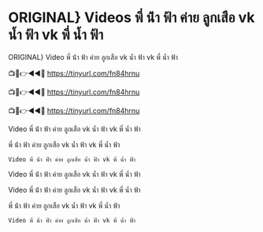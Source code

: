 # ORIGINAL} Videos พี่ น้ํา ฟ้า ค่าย ลูกเสือ vk น้ำ ฟ้า vk พี่ น้ำ ฟ้า


ORIGINAL} Video พี่ น้ํา ฟ้า ค่าย ลูกเสือ vk น้ำ ฟ้า vk พี่ น้ำ ฟ้า

📺📱👉◄◄🔴  https://tinyurl.com/fn84hrnu

📺📱👉◄◄🔴  https://tinyurl.com/fn84hrnu

📺📱👉◄◄🔴  https://tinyurl.com/fn84hrnu


 Video พี่ น้ํา ฟ้า ค่าย ลูกเสือ vk น้ำ ฟ้า vk พี่ น้ำ ฟ้า
 
   พี่ น้ํา ฟ้า ค่าย ลูกเสือ vk น้ำ ฟ้า vk พี่ น้ำ ฟ้า
   
    Video พี่ น้ํา ฟ้า ค่าย ลูกเสือ น้ำ ฟ้า vk พี่ น้ำ ฟ้า
 Video พี่ น้ํา ฟ้า ค่าย ลูกเสือ vk น้ำ ฟ้า vk พี่ น้ำ ฟ้า

 Video พี่ น้ํา ฟ้า ค่าย ลูกเสือ vk น้ำ ฟ้า vk พี่ น้ำ ฟ้า
 
   พี่ น้ํา ฟ้า ค่าย ลูกเสือ vk น้ำ ฟ้า vk พี่ น้ำ ฟ้า
   
    Video พี่ น้ํา ฟ้า ค่าย ลูกเสือ น้ำ ฟ้า vk พี่ น้ำ ฟ้า
